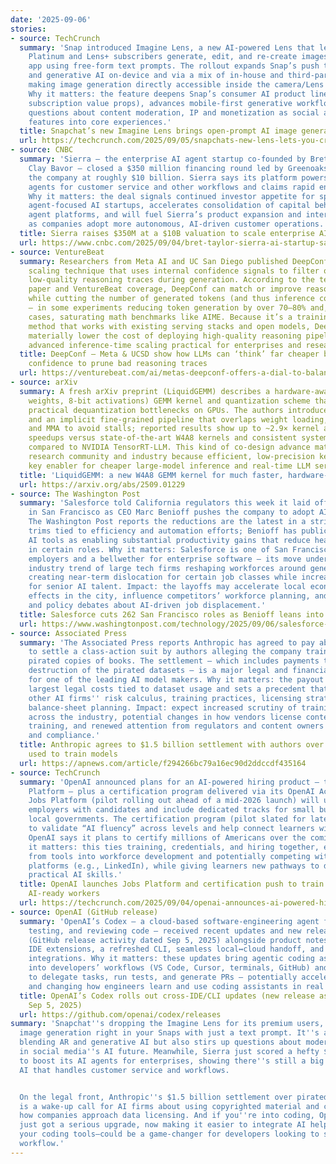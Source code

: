 ```yaml
---
date: '2025-09-06'
stories:
- source: TechCrunch
  summary: 'Snap introduced Imagine Lens, a new AI-powered Lens that lets Snapchat+
    Platinum and Lens+ subscribers generate, edit, and re-create images inside the
    app using free-form text prompts. The rollout expands Snap’s push to combine AR
    and generative AI on-device and via a mix of in‑house and third‑party models,
    making image generation directly accessible inside the camera/Lens experience.
    Why it matters: the feature deepens Snap’s consumer AI product lineup (and its
    subscription value props), advances mobile-first generative workflows, and raises
    questions about content moderation, IP and monetization as social apps bake generative
    features into core experiences.'
  title: Snapchat’s new Imagine Lens brings open-prompt AI image generation to Snaps
  url: https://techcrunch.com/2025/09/05/snapchats-new-lens-lets-you-create-ai-images-using-text-prompts/
- source: CNBC
  summary: 'Sierra — the enterprise AI agent startup co‑founded by Bret Taylor and
    Clay Bavor — closed a $350 million financing round led by Greenoaks that values
    the company at roughly $10 billion. Sierra says its platform powers custom AI
    agents for customer service and other workflows and claims rapid enterprise traction.
    Why it matters: the deal signals continued investor appetite for specialized,
    agent‑focused AI startups, accelerates consolidation of capital behind enterprise
    agent platforms, and will fuel Sierra’s product expansion and international rollout
    as companies adopt more autonomous, AI-driven customer operations.'
  title: Sierra raises $350M at a $10B valuation to scale enterprise AI agents
  url: https://www.cnbc.com/2025/09/04/bret-taylor-sierra-ai-startup-salesforce-openai.html
- source: VentureBeat
  summary: Researchers from Meta AI and UC San Diego published DeepConf, a test‑time
    scaling technique that uses internal confidence signals to filter or terminate
    low‑quality reasoning traces during generation. According to the team’s arXiv
    paper and VentureBeat coverage, DeepConf can match or improve reasoning accuracy
    while cutting the number of generated tokens (and thus inference cost) dramatically
    — in some experiments reducing token generation by over 70–80% and, in extreme
    cases, saturating math benchmarks like AIME. Because it’s a training‑free, plug‑in
    method that works with existing serving stacks and open models, DeepConf could
    materially lower the cost of deploying high‑quality reasoning pipelines and make
    advanced inference‑time scaling practical for enterprises and researchers.
  title: DeepConf — Meta & UCSD show how LLMs can ‘think’ far cheaper by using model
    confidence to prune bad reasoning traces
  url: https://venturebeat.com/ai/metas-deepconf-offers-a-dial-to-balance-llm-reasoning-cost-and-accuracy
- source: arXiv
  summary: A fresh arXiv preprint (LiquidGEMM) describes a hardware‑aware W4A8 (4‑bit
    weights, 8‑bit activations) GEMM kernel and quantization scheme that addresses
    practical dequantization bottlenecks on GPUs. The authors introduce LiquidQuant
    and an implicit fine‑grained pipeline that overlaps weight loading, dequantization
    and MMA to avoid stalls; reported results show up to ~2.9× kernel and ~4.9× end‑to‑end
    speedups versus state‑of‑the‑art W4A8 kernels and consistent system‑level gains
    compared to NVIDIA TensorRT‑LLM. This kind of co‑design advance matters for the
    research community and industry because efficient, low‑precision kernels are a
    key enabler for cheaper large‑model inference and real‑time LLM services.
  title: 'LiquidGEMM: a new W4A8 GEMM kernel for much faster, hardware‑aware LLM serving'
  url: https://arxiv.org/abs/2509.01229
- source: The Washington Post
  summary: 'Salesforce told California regulators this week it laid off 262 employees
    in San Francisco as CEO Marc Benioff pushes the company to adopt AI-driven tools.
    The Washington Post reports the reductions are the latest in a string of workforce
    trims tied to efficiency and automation efforts; Benioff has publicly framed internal
    AI tools as enabling substantial productivity gains that reduce headcount needs
    in certain roles. Why it matters: Salesforce is one of San Francisco’s largest
    employers and a bellwether for enterprise software — its move underscores a broader
    industry trend of large tech firms reshaping workforces around generative AI,
    creating near-term dislocation for certain job classes while increasing demand
    for senior AI talent. Impact: the layoffs may accelerate local economic ripple
    effects in the city, influence competitors’ workforce planning, and sharpen regulatory
    and policy debates about AI-driven job displacement.'
  title: Salesforce cuts 262 San Francisco roles as Benioff leans into AI automation
  url: https://www.washingtonpost.com/technology/2025/09/06/salesforce-benioff-automation-jobs/
- source: Associated Press
  summary: 'The Associated Press reports Anthropic has agreed to pay about $1.5 billion
    to settle a class-action suit by authors alleging the company trained its AI on
    pirated copies of books. The settlement — which includes payments to authors and
    destruction of the pirated datasets — is a major legal and financial development
    for one of the leading AI model makers. Why it matters: the payout is among the
    largest legal costs tied to dataset usage and sets a precedent that could affect
    other AI firms'' risk calculus, training practices, licensing strategies, and
    balance-sheet planning. Impact: expect increased scrutiny of training data provenance
    across the industry, potential changes in how vendors license content for model
    training, and renewed attention from regulators and content owners on accountability
    and compliance.'
  title: Anthropic agrees to $1.5 billion settlement with authors over pirated books
    used to train models
  url: https://apnews.com/article/f294266bc79a16ec90d2ddccdf435164
- source: TechCrunch
  summary: 'OpenAI announced plans for an AI‑powered hiring product — the OpenAI Jobs
    Platform — plus a certification program delivered via its OpenAI Academy. The
    Jobs Platform (pilot rolling out ahead of a mid‑2026 launch) will use AI to match
    employers with candidates and include dedicated tracks for small businesses and
    local governments. The certification program (pilot slated for late 2025) aims
    to validate “AI fluency” across levels and help connect learners with employers;
    OpenAI says it plans to certify millions of Americans over the coming years. Why
    it matters: this ties training, credentials, and hiring together, expanding OpenAI
    from tools into workforce development and potentially competing with incumbent
    platforms (e.g., LinkedIn), while giving learners new pathways to demonstrate
    practical AI skills.'
  title: OpenAI launches Jobs Platform and certification push to train and credential
    AI-ready workers
  url: https://techcrunch.com/2025/09/04/openai-announces-ai-powered-hiring-platform-to-take-on-linkedin/
- source: OpenAI (GitHub release)
  summary: 'OpenAI’s Codex — a cloud‑based software‑engineering agent for writing,
    testing, and reviewing code — received recent updates and new release artifacts
    (GitHub release activity dated Sep 5, 2025) alongside product notes describing
    IDE extensions, a refreshed CLI, seamless local↔cloud handoff, and GitHub code‑review
    integrations. Why it matters: these updates bring agentic coding assistance directly
    into developers’ workflows (VS Code, Cursor, terminals, GitHub) and make it easier
    to delegate tasks, run tests, and generate PRs — potentially accelerating development
    and changing how engineers learn and use coding assistants in real projects.'
  title: OpenAI’s Codex rolls out cross‑IDE/CLI updates (new release assets surfaced
    Sep 5, 2025)
  url: https://github.com/openai/codex/releases
summary: 'Snapchat''s dropping the Imagine Lens for its premium users, putting AI
  image generation right in your Snaps with just a text prompt. It''s a slick move,
  blending AR and generative AI but also stirs up questions about moderation and IP
  in social media''s AI future. Meanwhile, Sierra just scored a hefty $350 million
  to boost its AI agents for enterprises, showing there''s still a big appetite for
  AI that handles customer service and workflows.


  On the legal front, Anthropic''s $1.5 billion settlement over pirated training data
  is a wake-up call for AI firms about using copyrighted material and could change
  how companies approach data licensing. And if you''re into coding, OpenAI''s Codex
  just got a serious upgrade, now making it easier to integrate AI help directly into
  your coding tools—could be a game-changer for developers looking to speed up their
  workflow.'
---
```


<!-- Generated with AI web search 2025-09-06 13:00 UTC -->
